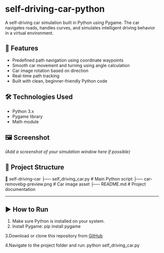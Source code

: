 # self-driving-car-python
A self-driving car simulation built in Python using Pygame. The car navigates roads, handles curves, and simulates intelligent driving behavior in a virtual environment.

## 🧠 Features

- Predefined path navigation using coordinate waypoints
- Smooth car movement and turning using angle calculation
- Car image rotation based on direction
- Real-time path tracking
- Built with clean, beginner-friendly Python code

## 🛠️ Technologies Used

- Python 3.x
- Pygame library
- Math module

## 🖼️ Screenshot

*(Add a screenshot of your simulation window here if possible)*

## 📂 Project Structure
📁 self-driving-car
├── self_driving_car.py # Main Python script
├── car-removebg-preview.png # Car image asset
├── README.md # Project documentation


---

## ▶️ How to Run

1. Make sure Python is installed on your system.
2. Install Pygame:
   pip install pygame

3.Download or clone this repository from [GitHub](https://github.com/SanjanaNaik23/self-driving-car)


4.Navigate to the project folder and run:
    python self_driving_car.py


